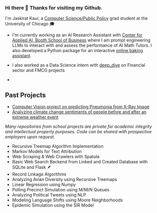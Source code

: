 ### Hi there 👋 Thanks for visiting my Github.

<!--
**jaskcodes/jaskcodes** is a ✨ _special_ ✨ repository because its `README.md` (this file) appears on your GitHub profile.


-->
I'm Jaskirat Kaur, a [Computer Science/Public Policy](https://capp.uchicago.edu/) grad student at the University of Chicago 🎓
     
- I'm currently working as an AI Research Assistant with [Center for Applied AI, Booth School of Business](https://www.chicagobooth.edu/research/center-for-applied-artificial-intelligence) where I am prompt engineering LLMs to interact with and assess the performance of AI Math Tutors. I also developed a Python package for an interactive [online baking assistant](http://cookies-ui.s3-website-us-east-1.amazonaws.com/home).

- I also worked as a Data Science intern with [deep_dive](https://dive.ai/) on Financial sector and FMCG projects
- 
## Past Projects
- [Computer Vision project on predicting Pneumonia from X-Ray Image](https://github.com/ethanarsht/detective-dogs/tree/main)
- [Analyzing climate change sentiments of people before and after an extreme weather event](https://github.com/uchicago-capp122-spring23/30122-project-hot-or-not)
 
_Many repositories from school projects are private for academic integrity and intellectual property purposes. Code can be shared with prospective employers upon request._

- Recursive Treemap Algorithm Implementation
- Markov Models for Text Attribution
- Web Scraping & Web Crawlers with Spatula
- Basic Web Search Backend from Linked and Created Database with SQLite and Flask 🪶
- Record Linkage Algorithms
- Analyzing Avian Diversity using Recursive Treemaps
- Linear Regression using Numpy
- Polling Precinct Simulation using M/M/N Queues
- Analyzing Political Tweets using NLP
- Modeling Language Shifts using Moore Neighborhoods
- Epidemic Simulation using the SIR Model

